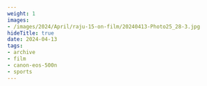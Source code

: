 ```yaml
---
weight: 1
images:
- /images/2024/April/raju-15-on-film/20240413-Photo25_28-3.jpg
hideTitle: true
date: 2024-04-13
tags:
- archive
- film
- canon-eos-500n
- sports
---
```

